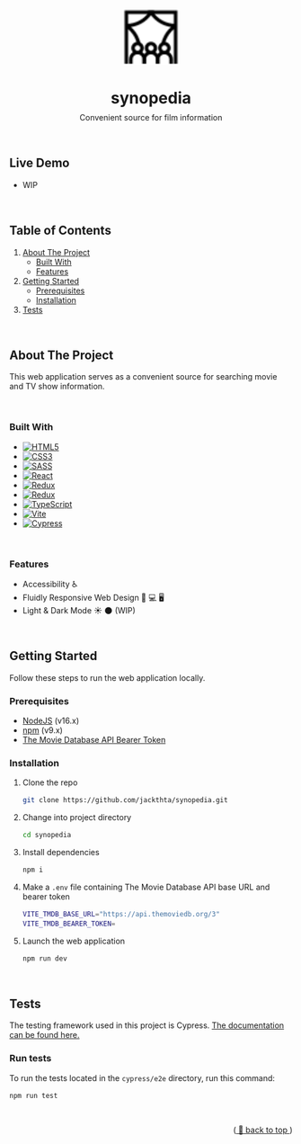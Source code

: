 <!--  anchor for `back to top` link -->
<a name="readme-top"></a>

<br />

<!-- HEADER -->
<div align="center">
  <a href="https://github.com/jackthta/synopedia">
    <img src="./public/favicon/cinema.svg" alt="audience watching theater screen" width="100px">
  </a>

  <h1>synopedia</h1>
  <p style="margin-top: -10px">Convenient source for film information</p>
</div>

<br />

## **Live Demo** 
- WIP
<!-- [Synopedia live demo 🔗](https://jackthta.github.io/Image-Gallery/) -->

<br />

<!-- TABLE OF CONTENTS -->
## **Table of Contents**
<ol>
  <li>
      <a href="#about-the-project">About The Project</a>
      <ul>
        <li><a href="#built-with">Built With</a></li>
        <li><a href="#features">Features</a></li>
      </ul>
  </li>
  <li>
      <a href="#getting-started">Getting Started</a>
      <ul>
        <li><a href="#prerequisites">Prerequisites</a></li>
        <li><a href="#installation">Installation</a></li>
      </ul>
  </li>
  <li><a href="#tests">Tests</a></li>
</ol>

<br />

<!-- ABOUT THE PROJECT -->
## **About The Project**

This web application serves as a convenient source for searching movie and TV show information.

<br />

### **Built With**
- [![HTML5][html-badge]][html-url]
- [![CSS3][css-badge]][css-url]
- [![SASS][sass-badge]][sass-url]
- [![React][react-badge]][react-url]
- [![Redux][redux-badge]][redux-url]
- [![Redux][react-router-badge]][react-router-url]
- [![TypeScript][typescript-badge]][typescript-url]
- [![Vite][vite-badge]][vite-url]
- [![Cypress][cypress-badge]][cypress-url]

<br />

### **Features**
<ul>
  <li>Accessibility ♿️</li>
  <li>Fluidly Responsive Web Design 📱 💻 🖥 </li>
  <li>Light & Dark Mode ☀️ 🌑 (WIP) </li>
</ul>

<br />

<!-- GETTING STARTED -->
## **Getting Started**

Follow these steps to run the web application locally.

### **Prerequisites**

- [NodeJS](https://nodejs.org/en/) (v16.x)
- [npm](https://www.npmjs.com/) (v9.x)
- [The Movie Database API Bearer Token](https://developers.themoviedb.org/3/getting-started/introduction)

### **Installation**

1. Clone the repo

   ```sh
   git clone https://github.com/jackthta/synopedia.git
   ```

2. Change into project directory

   ```sh
   cd synopedia
   ```

3. Install dependencies

   ```sh
   npm i
   ```

4. Make a `.env` file containing The Movie Database API base URL and bearer token

   ```sh
   VITE_TMDB_BASE_URL="https://api.themoviedb.org/3"
   VITE_TMDB_BEARER_TOKEN=
   ```

5. Launch the web application

   ```sh
   npm run dev
   ```

<br />

<!-- TESTS -->
## **Tests**

The testing framework used in this project is Cypress. [The documentation can be found here.](https://docs.cypress.io/)

### **Run tests**

To run the tests located in the `cypress/e2e` directory, run this command:

```
npm run test
```

<br />

<p align="right">(<a href="#readme-top"> 🔺 back to top </a>)</p>

<!-- MARKDOWN BADGES & LINKS -->
<!-- https://www.markdownguide.org/basic-syntax/#reference-style-links -->
<!--
Markdown badges
- https://github.com/Ileriayo/markdown-badges
-->

[html-badge]: https://img.shields.io/badge/html5-%23E34F26.svg?style=for-the-badge&logo=html5&logoColor=white
[html-url]: https://whatwg.org/
[css-badge]: https://img.shields.io/badge/css3-%231572B6.svg?style=for-the-badge&logo=css3&logoColor=white
[css-url]: https://www.w3.org/Style/CSS/members.en.php3
[sass-badge]: https://img.shields.io/badge/SASS-hotpink.svg?style=for-the-badge&logo=SASS&logoColor=white
[sass-url]: https://sass-lang.com/
[react-badge]: https://img.shields.io/badge/React-202329?style=for-the-badge&logo=react
[react-url]: https://reactjs.org/
[redux-badge]: https://img.shields.io/badge/redux-%23593d88.svg?style=for-the-badge&logo=redux&logoColor=white
[redux-url]: https://redux.js.org/
[react-router-badge]: https://img.shields.io/badge/React_Router-CA4245?style=for-the-badge&logo=react-router&logoColor=white
[react-router-url]: https://reactrouter.com/en/main
[typescript-badge]: https://img.shields.io/badge/typescript-3178C6?style=for-the-badge&logo=typescript&logoColor=white
[typescript-url]: https://www.typescriptlang.org/
[vite-badge]: https://img.shields.io/badge/vite-%23646CFF.svg?style=for-the-badge&logo=vite&logoColor=white
[vite-url]: https://vitejs.dev/
[cypress-badge]: https://img.shields.io/badge/-cypress-%23E5E5E5?style=for-the-badge&logo=cypress&logoColor=058a5e
[cypress-url]: https://www.cypress.io/
